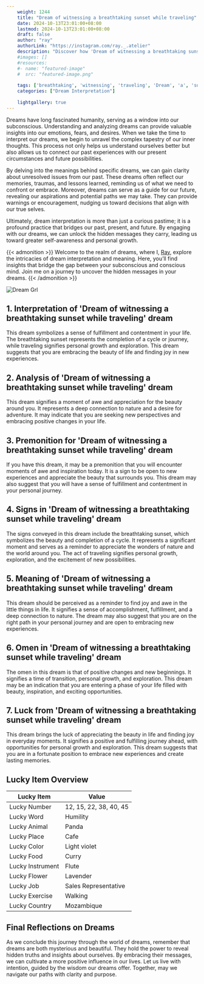 ```yaml
---
    weight: 1244
    title: "Dream of witnessing a breathtaking sunset while traveling"  # Assuming 'title' column exists
    date: 2024-10-13T23:01:00+08:00
    lastmod: 2024-10-13T23:01:00+08:00
    draft: false
    author: "ray"
    authorLink: "https://instagram.com/ray._.atelier"
    description: "Discover how 'Dream of witnessing a breathtaking sunset while traveling' can interpret your future and uncover its significant meanings in your life."
    #images: []
    #resources:
    #- name: "featured-image"
    #  src: "featured-image.png"
    
    tags: ['breathtaking', 'witnessing', 'traveling', 'Dream', 'a', 'sunset', 'of', 'while']
    categories: ["Dream Interpretation"]
    
    lightgallery: true
---
```

    
Dreams have long fascinated humanity, serving as a window into our subconscious. Understanding and analyzing dreams can provide valuable insights into our emotions, fears, and desires. When we take the time to interpret our dreams, we begin to unravel the complex tapestry of our inner thoughts. This process not only helps us understand ourselves better but also allows us to connect our past experiences with our present circumstances and future possibilities.

By delving into the meanings behind specific dreams, we can gain clarity about unresolved issues from our past. These dreams often reflect our memories, traumas, and lessons learned, reminding us of what we need to confront or embrace. Moreover, dreams can serve as a guide for our future, revealing our aspirations and potential paths we may take. They can provide warnings or encouragement, nudging us toward decisions that align with our true selves.

Ultimately, dream interpretation is more than just a curious pastime; it is a profound practice that bridges our past, present, and future. By engaging with our dreams, we can unlock the hidden messages they carry, leading us toward greater self-awareness and personal growth.

{{< admonition >}}
Welcome to the realm of dreams, where I, [Ray](https://instagram.com/ray._.atelier), explore the intricacies of dream interpretation and meaning. Here, you’ll find insights that bridge the gap between your subconscious and conscious mind. Join me on a journey to uncover the hidden messages in your dreams.
{{< /admonition >}}

![Dream Grl](https://cdn.pixabay.com/photo/2017/11/02/03/35/gothic-2910057_1280.jpg "Dream Grl")

## 1. Interpretation of 'Dream of witnessing a breathtaking sunset while traveling' dream
 This dream symbolizes a sense of fulfillment and contentment in your life. The breathtaking sunset represents the completion of a cycle or journey, while traveling signifies personal growth and exploration. This dream suggests that you are embracing the beauty of life and finding joy in new experiences.

## 2. Analysis of 'Dream of witnessing a breathtaking sunset while traveling' dream
 This dream signifies a moment of awe and appreciation for the beauty around you. It represents a deep connection to nature and a desire for adventure. It may indicate that you are seeking new perspectives and embracing positive changes in your life.

## 3. Premonition for 'Dream of witnessing a breathtaking sunset while traveling' dream
 If you have this dream, it may be a premonition that you will encounter moments of awe and inspiration today. It is a sign to be open to new experiences and appreciate the beauty that surrounds you. This dream may also suggest that you will have a sense of fulfillment and contentment in your personal journey.

## 4. Signs in 'Dream of witnessing a breathtaking sunset while traveling' dream
 The signs conveyed in this dream include the breathtaking sunset, which symbolizes the beauty and completion of a cycle. It represents a significant moment and serves as a reminder to appreciate the wonders of nature and the world around you. The act of traveling signifies personal growth, exploration, and the excitement of new possibilities.

## 5. Meaning of 'Dream of witnessing a breathtaking sunset while traveling' dream
 This dream should be perceived as a reminder to find joy and awe in the little things in life. It signifies a sense of accomplishment, fulfillment, and a deep connection to nature. The dream may also suggest that you are on the right path in your personal journey and are open to embracing new experiences.

## 6. Omen in 'Dream of witnessing a breathtaking sunset while traveling' dream
 The omen in this dream is that of positive changes and new beginnings. It signifies a time of transition, personal growth, and exploration. This dream may be an indication that you are entering a phase of your life filled with beauty, inspiration, and exciting opportunities.

## 7. Luck from 'Dream of witnessing a breathtaking sunset while traveling' dream
 This dream brings the luck of appreciating the beauty in life and finding joy in everyday moments. It signifies a positive and fulfilling journey ahead, with opportunities for personal growth and exploration. This dream suggests that you are in a fortunate position to embrace new experiences and create lasting memories.

## Lucky Item Overview
| Lucky Item          | Value              |
|---------------|--------------------|
| Lucky Number        | 12, 15, 22, 38, 40, 45  |
| Lucky Word          | Humility |
| Lucky Animal        | Panda |
| Lucky Place         | Cafe     |
| Lucky Color         | Light violet     |
| Lucky Food          | Curry      |
| Lucky Instrument    | Flute |
| Lucky Flower        | Lavender    |
| Lucky Job           | Sales Representative       |
| Lucky Exercise      | Walking  |
| Lucky Country       | Mozambique    |


##  Final Reflections on Dreams

As we conclude this journey through the world of dreams, remember that dreams are both mysterious and beautiful. They hold the power to reveal hidden truths and insights about ourselves. By embracing their messages, we can cultivate a more positive influence in our lives. Let us live with intention, guided by the wisdom our dreams offer. Together, may we navigate our paths with clarity and purpose.
